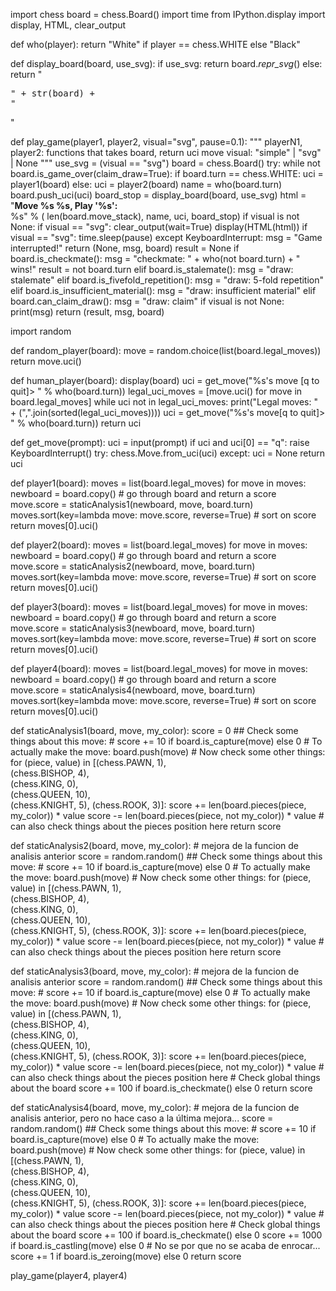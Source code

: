 import chess 
board = chess.Board() 
import time 
from IPython.display import display, HTML, clear_output 

def who(player): 
    return "White" if player == chess.WHITE else "Black" 

def display_board(board, use_svg): 
    if use_svg: 
        return board._repr_svg_() 
    else: 
        return "<pre>" + str(board) + "</pre>" 

def play_game(player1, player2, visual="svg", pause=0.1): 
    """ 
    playerN1, player2: functions that takes board, return uci move 
    visual: "simple" | "svg" | None 
    """ 
    use_svg = (visual == "svg") 
    board = chess.Board() 
    try: 
        while not board.is_game_over(claim_draw=True): 
            if board.turn == chess.WHITE: 
                uci = player1(board) 
            else: 
                uci = player2(board) 
            name = who(board.turn) 
            board.push_uci(uci) 
            board_stop = display_board(board, use_svg) 
            html = "<b>Move %s %s, Play '%s':</b><br/>%s" % ( 
                       len(board.move_stack), name, uci, board_stop) 
            if visual is not None: 
                if visual == "svg": 
                    clear_output(wait=True) 
                display(HTML(html)) 
                if visual == "svg": 
                    time.sleep(pause) 
    except KeyboardInterrupt: 
        msg = "Game interrupted!" 
        return (None, msg, board) 
    result = None 
    if board.is_checkmate(): 
        msg = "checkmate: " + who(not board.turn) + " wins!" 
        result = not board.turn 
    elif board.is_stalemate(): 
        msg = "draw: stalemate" 
    elif board.is_fivefold_repetition(): 
        msg = "draw: 5-fold repetition" 
    elif board.is_insufficient_material(): 
        msg = "draw: insufficient material" 
    elif board.can_claim_draw(): 
        msg = "draw: claim" 
    if visual is not None: 
        print(msg) 
    return (result, msg, board) 

import random 

def random_player(board): 
    move = random.choice(list(board.legal_moves)) 
    return move.uci() 

def human_player(board): 
    display(board) 
    uci = get_move("%s's move [q to quit]> " % who(board.turn)) 
    legal_uci_moves = [move.uci() for move in board.legal_moves] 
    while uci not in legal_uci_moves: 
        print("Legal moves: " + (",".join(sorted(legal_uci_moves)))) 
        uci = get_move("%s's move[q to quit]> " % who(board.turn)) 
    return uci 

def get_move(prompt): 
    uci = input(prompt) 
    if uci and uci[0] == "q": 
        raise KeyboardInterrupt() 
    try: 
        chess.Move.from_uci(uci) 
    except: 
        uci = None 
    return uci 

def player1(board): 
    moves = list(board.legal_moves) 
    for move in moves: 
        newboard = board.copy() 
        # go through board and return a score 
        move.score = staticAnalysis1(newboard, move, board.turn) 
    moves.sort(key=lambda move: move.score, reverse=True) # sort on score 
    return moves[0].uci() 

def player2(board): 
    moves = list(board.legal_moves) 
    for move in moves: 
        newboard = board.copy() 
        # go through board and return a score 
        move.score = staticAnalysis2(newboard, move, board.turn) 
    moves.sort(key=lambda move: move.score, reverse=True) # sort on score 
    return moves[0].uci() 

def player3(board): 
    moves = list(board.legal_moves) 
    for move in moves: 
        newboard = board.copy() 
        # go through board and return a score 
        move.score = staticAnalysis3(newboard, move, board.turn) 
    moves.sort(key=lambda move: move.score, reverse=True) # sort on score 
    return moves[0].uci() 

def player4(board): 
    moves = list(board.legal_moves) 
    for move in moves: 
        newboard = board.copy() 
        # go through board and return a score 
        move.score = staticAnalysis4(newboard, move, board.turn) 
    moves.sort(key=lambda move: move.score, reverse=True) # sort on score 
    return moves[0].uci() 

def staticAnalysis1(board, move, my_color): 
    score = 0 
    ## Check some things about this move: 
    # score += 10 if board.is_capture(move) else 0 
    # To actually make the move: 
    board.push(move) 
    # Now check some other things: 
    for (piece, value) in [(chess.PAWN, 1),  
                           (chess.BISHOP, 4),  
                           (chess.KING, 0),  
                           (chess.QUEEN, 10),  
                           (chess.KNIGHT, 5), 
                           (chess.ROOK, 3)]: 
        score += len(board.pieces(piece, my_color)) * value 
        score -= len(board.pieces(piece, not my_color)) * value 
        # can also check things about the pieces position here 
    return score 

def staticAnalysis2(board, move, my_color):                              # mejora de la funcion de analisis anterior 
    score = random.random() 
    ## Check some things about this move: 
    # score += 10 if board.is_capture(move) else 0 
    # To actually make the move: 
    board.push(move) 
    # Now check some other things: 
    for (piece, value) in [(chess.PAWN, 1),  
                           (chess.BISHOP, 4),  
                           (chess.KING, 0),  
                           (chess.QUEEN, 10),  
                           (chess.KNIGHT, 5), 
                           (chess.ROOK, 3)]: 
        score += len(board.pieces(piece, my_color)) * value 
        score -= len(board.pieces(piece, not my_color)) * value 
        # can also check things about the pieces position here 
    return score 

def staticAnalysis3(board, move, my_color):                             # mejora de la funcion de analisis anterior 
    score = random.random() 
    ## Check some things about this move: 
    # score += 10 if board.is_capture(move) else 0 
    # To actually make the move: 
    board.push(move) 
    # Now check some other things: 
    for (piece, value) in [(chess.PAWN, 1),  
                           (chess.BISHOP, 4),  
                           (chess.KING, 0),  
                           (chess.QUEEN, 10),  
                           (chess.KNIGHT, 5), 
                           (chess.ROOK, 3)]: 
        score += len(board.pieces(piece, my_color)) * value 
        score -= len(board.pieces(piece, not my_color)) * value 
        # can also check things about the pieces position here 
    # Check global things about the board 
    score += 100 if board.is_checkmate() else 0 
    return score 

def staticAnalysis4(board, move, my_color):                             # mejora de la funcion de analisis anterior, pero no hace caso a la última mejora... 
    score = random.random() 
    ## Check some things about this move: 
    # score += 10 if board.is_capture(move) else 0 
    # To actually make the move: 
    board.push(move) 
    # Now check some other things: 
    for (piece, value) in [(chess.PAWN, 1),  
                           (chess.BISHOP, 4),  
                           (chess.KING, 0),  
                           (chess.QUEEN, 10),  
                           (chess.KNIGHT, 5), 
                           (chess.ROOK, 3)]: 
        score += len(board.pieces(piece, my_color)) * value 
        score -= len(board.pieces(piece, not my_color)) * value 
        # can also check things about the pieces position here 
    # Check global things about the board 
    score += 100 if board.is_checkmate() else 0 
    score += 1000 if board.is_castling(move) else 0   # No se por que no se acaba de enrocar... 
    score += 1 if board.is_zeroing(move) else 0 
    return score 

play_game(player4, player4) 